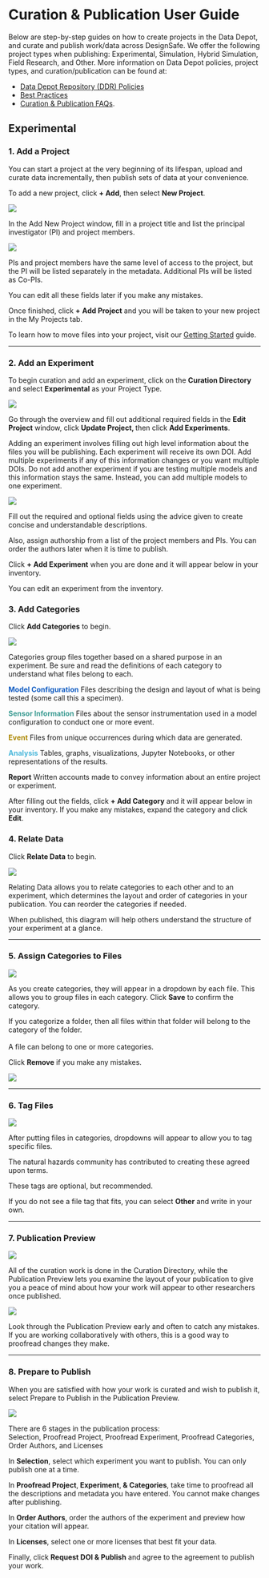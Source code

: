 # Curation &amp; Publication User Guide

Below are step-by-step guides on how to create projects in the Data Depot, and curate and publish work/data across DesignSafe. We offer the following project types when publishing: Experimental, Simulation, Hybrid Simulation, Field Research, and Other. More information on Data Depot policies, project types, and curation/publication can be found at:

* <a href="/rw/user-guides/curating-publishing-projects/policies/">Data Depot Repository (DDR) Policies</a></li>
* <a href="/rw/user-guides/curating-publishing-projects/best-practices/">Best Practices</a></li>
* <a href="https://www.designsafe-ci.org/rw/user-guides/curating-publishing-projects/faq/">Curation &amp; Publication FAQs</a>.</li>

## Experimental

### 1. Add a Project
    
You can start a project at the very beginning of its lifespan, upload and curate data incrementally, then publish sets of data at your convenience.

To add a new project, click <strong>+ Add</strong>, then select <strong>New Project</strong>.

<img src="../../imgs/guide-experimental-1a.jpg">
    
In the Add New Project window, fill in a project title and list the principal investigator (PI) and project members.

<img src="../../imgs/guide-experimental-1b.png">

PIs and project members have the same level of access to the project, but the PI will be listed separately in the metadata. Additional PIs will be listed as Co-PIs. 

You can edit all these fields later if you make any mistakes.

Once finished, click <strong>+</strong> <strong>Add Project</strong> and you will be taken to your new project in the My Projects tab.

To learn how to move files into your project, visit our <a href="/rw/user-guides/getting-started/">Getting Started</a> guide.

<hr>

### 2. Add an Experiment

    
To begin curation and add an experiment, click on the <strong>Curation Directory</strong> and select <strong>Experimental</strong> as your Project Type.

<img src="../../imgs/guide-experimental-2a.png">

Go through the overview and fill out additional required fields in the <strong>Edit Project</strong> window, click <strong>Update Project, </strong>then click <strong>Add Experiments</strong>.

    
Adding an experiment involves filling out high level information about the files you will be publishing. Each experiment will receive its own DOI. Add multiple experiments if any of this information changes or you want multiple DOIs. Do not add another experiment if you are testing multiple models and this information stays the same. Instead, you can add multiple models to one experiment.

<img src="../../imgs/guide-experimental-2b.png">

Fill out the required and optional fields using the advice given to create concise and understandable descriptions. 

Also, assign authorship from a list of the project members and PIs. You can order the authors later when it is time to publish.

Click <strong>+</strong> <strong>Add Experiment</strong> when you are done and it will appear below in your inventory.

You can edit an experiment from the inventory.

### 3. Add Categories

    
Click <strong>Add Categories</strong> to begin.

<img src="../../imgs/guide-experimental-3.png">

Categories group files together based on a shared purpose in an experiment. Be sure and read the definitions of each category to understand what files belong to each.

<span style="color: #145ec2;"><strong>Model Configuration</strong></span> Files describing the design and layout of what is being tested (some call this a specimen).

<strong><span style="color: #3b9b92;">Sensor Information</span></strong> Files about the sensor instrumentation used in a model configuration to conduct one or more event.

<span style="color: #ac8804;"><strong>Event</strong></span> Files from unique occurrences during which data are generated.

<strong><span style="color: #4cb8db;">Analysis</span></strong> Tables, graphs, visualizations, Jupyter Notebooks, or other representations of the results.

<strong>Report</strong> Written accounts made to convey information about an entire project or experiment.

After filling out the fields, click <strong>+ Add Category</strong> and it will appear below in your inventory. If you make any mistakes, expand the category and click <strong>Edit</strong>.

### 4. Relate Data

Click <strong>Relate Data</strong> to begin.

<img src="../../imgs/guide-experimental-4.png">

Relating Data allows you to relate categories to each other and to an experiment, which determines the layout and order of categories in your publication. You can reorder the categories if needed.

When published, this diagram will help others understand the structure of your experiment at a glance.

<hr>

### 5. Assign Categories to Files


<img src="../../imgs/guide-experimental-5a.png">
    
As you create categories, they will appear in a dropdown by each file. This allows you to group files in each category. Click <strong>Save</strong> to confirm the category.

If you categorize a folder, then all files within that folder will belong to the category of the folder. <br>
<br>
A file can belong to one or more categories.

Click <strong>Remove</strong> if you make any mistakes.

<img src="../../imgs/guide-experimental-5b.png">
    

<hr>


### 6. Tag Files


<img src="../../imgs/guide-experimental-6.png">

After putting files in categories, dropdowns will appear to allow you to tag specific files. 

The natural hazards community has contributed to creating these agreed upon terms.

These tags are optional, but recommended.

If you do not see a file tag that fits, you can select <strong>Other</strong> and write in your own.

<hr>


### 7. Publication Preview

<img src="../../imgs/guide-experimental-7a.png">
    
All of the curation work is done in the Curation Directory, while the Publication Preview lets you examine the layout of your publication to give you a peace of mind about how your work will appear to other researchers once published.

<img src="../../imgs/guide-experimental-7b.png">
    
Look through the Publication Preview early and often to catch any mistakes. If you are working collaboratively with others, this is a good way to proofread changes they make.

<hr>

### 8. Prepare to Publish

When you are satisfied with how your work is curated and wish to publish it, select Prepare to Publish in the Publication Preview. 

<img src="../../imgs/guide-experimental-8.png">
    
There are 6 stages in the publication process: <br>
Selection, Proofread Project, Proofread Experiment, Proofread Categories, Order Authors, and Licenses

In <strong>Selection</strong>, select which experiment you want to publish. You can only publish one at a time.

In <strong>Proofread Project</strong>,<strong> Experiment</strong>,<strong> &amp; Categories</strong>, take time to proofread all the descriptions and metadata you have entered. You cannot make changes after publishing.

In <strong>Order Authors</strong>, order the authors of the experiment and preview how your citation will appear.

In <strong>Licenses</strong>, select one or more licenses that best fit your data.

Finally, click <strong>Request DOI &amp; Publish</strong> and agree to the agreement to publish your work.

